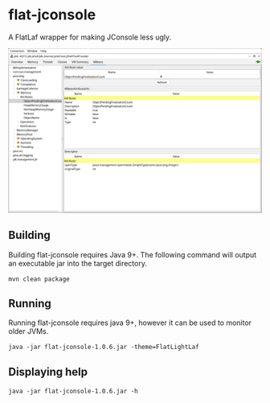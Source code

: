 # flat-jconsole

A FlatLaf wrapper for making JConsole less ugly.

![alt text](https://github.com/cafec0c0/flat-jconsole/blob/main/.github/images/screenshot.png?raw=true)

## Building
Building flat-jconsole requires Java 9+.
The following command will output an executable jar into the target directory.
```
mvn clean package
```

## Running
Running flat-jconsole requires java 9+, however it can be used to monitor older JVMs.
```
java -jar flat-jconsole-1.0.6.jar -theme=FlatLightLaf
```

## Displaying help
```
java -jar flat-jconsole-1.0.6.jar -h
```
